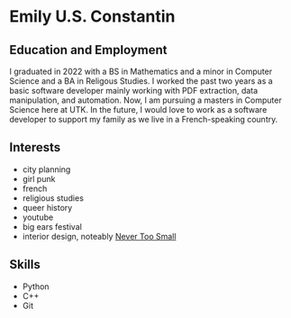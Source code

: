 # Emily U.S. Constantin
## Education and Employment
I graduated in 2022 with a BS in Mathematics and a minor in Computer Science and a BA in Religous Studies. I worked the past two years as a basic software developer mainly working with PDF extraction, data manipulation, and automation. Now, I am pursuing a masters in Computer Science here at UTK. In the future, I would love to work as a software developer to support my family as we live in a French-speaking country.

## Interests
* city planning
* girl punk
* french
* religious studies
* queer history
* youtube
* big ears festival
* interior design, noteably [Never Too Small](https://www.nevertoosmall.com/)

## Skills
* Python 
* C++
* Git


